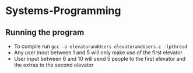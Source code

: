 # Systems-Programming

## Running the program
- To compile run `gcc -o elevatorandUsers elevatorandUsers.c -lpthread`
- Any user inout between 1 and 5 will only make use of the first elevator
- User input between 6 and 10 will send 5 people to the first elevator and the extras to the second elevator
